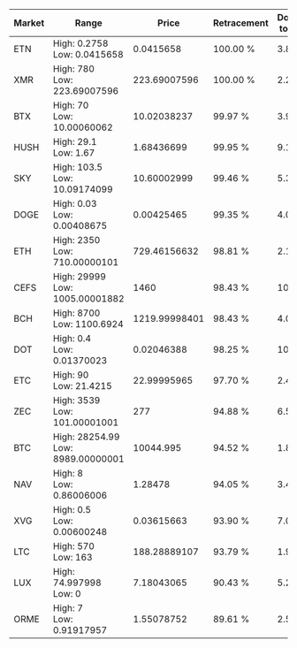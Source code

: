 | Market | Range | Price| Retracement | Doubles to 50% |
| --- | --- | --- | --- | --- |
| ETN | High: 0.2758<br />Low: 0.0415658 | 0.0415658 | 100.00 % | 3.82 |
| XMR | High: 780<br />Low: 223.69007596 | 223.69007596 | 100.00 % | 2.24 |
| BTX | High: 70<br />Low: 10.00060062 | 10.02038237 | 99.97 % | 3.99 |
| HUSH | High: 29.1<br />Low: 1.67 | 1.68436699 | 99.95 % | 9.13 |
| SKY | High: 103.5<br />Low: 10.09174099 | 10.60002999 | 99.46 % | 5.36 |
| DOGE | High: 0.03<br />Low: 0.00408675 | 0.00425465 | 99.35 % | 4.01 |
| ETH | High: 2350<br />Low: 710.00000101 | 729.46156632 | 98.81 % | 2.10 |
| CEFS | High: 29999<br />Low: 1005.00001882 | 1460 | 98.43 % | 10.62 |
| BCH | High: 8700<br />Low: 1100.6924 | 1219.99998401 | 98.43 % | 4.02 |
| DOT | High: 0.4<br />Low: 0.01370023 | 0.02046388 | 98.25 % | 10.11 |
| ETC | High: 90<br />Low: 21.4215 | 22.99995965 | 97.70 % | 2.42 |
| ZEC | High: 3539<br />Low: 101.00001001 | 277 | 94.88 % | 6.57 |
| BTC | High: 28254.99<br />Low: 8989.00000001 | 10044.995 | 94.52 % | 1.85 |
| NAV | High: 8<br />Low: 0.86006006 | 1.28478 | 94.05 % | 3.45 |
| XVG | High: 0.5<br />Low: 0.00600248 | 0.03615663 | 93.90 % | 7.00 |
| LTC | High: 570<br />Low: 163 | 188.28889107 | 93.79 % | 1.95 |
| LUX | High: 74.997998<br />Low: 0 | 7.18043065 | 90.43 % | 5.22 |
| ORME | High: 7<br />Low: 0.91917957 | 1.55078752 | 89.61 % | 2.55 |
